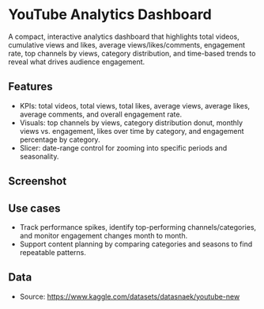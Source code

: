 

# YouTube Analytics Dashboard

A compact, interactive analytics dashboard that highlights total videos, cumulative views and likes, average views/likes/comments, engagement rate, top channels by views, category distribution, and time-based trends to reveal what drives audience engagement.

## Features

- KPIs: total videos, total views, total likes, average views, average likes, average comments, and overall engagement rate.
- Visuals: top channels by views, category distribution donut, monthly views vs. engagement, likes over time by category, and engagement percentage by category.
- Slicer: date-range control for zooming into specific periods and seasonality.

## Screenshot



## Use cases

- Track performance spikes, identify top-performing channels/categories, and monitor engagement changes month to month.
- Support content planning by comparing categories and seasons to find repeatable patterns.

## Data

- Source: https://www.kaggle.com/datasets/datasnaek/youtube-new






